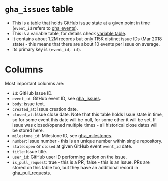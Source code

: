 # `gha_issues` table

- This is a table that holds GitHub issue state at a given point in time (`event_id` refers to [gha_events](https://github.com/cncf/devstats/blob/master/docs/tables/gha_events.md)).
- This is a variable table, for details check [variable table](https://github.com/cncf/devstats/blob/master/docs/tables/variable_table.md).
- It contains about 1.2M records but only 115K distinct issue IDs (Mar 2018 state) - this means that there are about 10 events per issue on average.
- Its primary key is `(event_id, id)`.

# Columns

Most important columns are:
- `id`: GitHub Issue ID.
- `event_id`: GitHub event ID, see [gha_issues](https://github.com/cncf/devstats/blob/master/docs/tables/gha_issues.md).
- `body`: issue text.
- `created_at`: Issue creation date.
- `closed_at`: Issue close date. Note that this table holds Issue state in time, so for some event this date will be null, for some other it will be set. If issue was closed/opened multiple times - all historical close dates will be stored here.
- `milestone_id`: Milestone ID, see [gha_milestones](https://github.com/cncf/devstats/blob/master/docs/tables/gha_milestone.md).
- `number`: Issue number - this is an unique number within single repository.
- `state`: `open` or `closed` at given GitHub event `event_id` date.
- `title`: Issue title.
- `user_id`: GitHub user ID performing action on the issue.
- `is_pull_request`: true - this is a PR, false - this is an Issue. PRs are stored on this table too, but they have an additional record in [gha_pull_requests](https://github.com/cncf/devstats/blob/master/docs/tables/gha_pull_requests.md).
